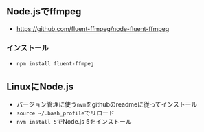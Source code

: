 ## Node.jsでffmpeg
* https://github.com/fluent-ffmpeg/node-fluent-ffmpeg

### インストール
* `npm install fluent-ffmpeg`

## LinuxにNode.js
* バージョン管理に使う`nvm`をgithubのreadmeに従ってインストール
* `source ~/.bash_profile`でリロード
* `nvm install 5`でNode.js 5をインストール
